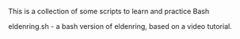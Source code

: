 This is a collection of some scripts to learn and practice Bash

eldenring.sh - a bash version of eldenring, based on a video tutorial.
